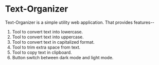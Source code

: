 # Text-Organizer
Text-Organizer is a simple utility web application. That provides features--
1. Tool to convert text into lowercase.
2. Tool to convert text into uppercase.
3. Tool to convert text in capitalized format.
4. Tool to trim extra space from text.
5. Tool to copy text in clipboard.
6. Button switch between dark mode and light mode.
